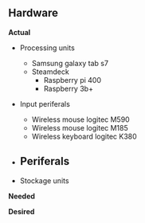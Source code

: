 ## Hardware
**Actual** 
* Processing units
	- Samsung galaxy tab s7
  - Steamdeck
	- Raspberry pi 400
	- Raspberry 3b+
	
* Input periferals
	- Wireless mouse logitec M590
	- Wireless mouse logitec M185
	- Wireless keyboard logitec K380

* Periferals
	- 

* Stockage units

**Needed**

**Desired**

